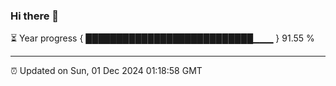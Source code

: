 ### Hi there 👋

⏳ Year progress { ███████████████████████████▁▁▁ } 91.55 %

---

⏰ Updated on Sun, 01 Dec 2024 01:18:58 GMT
